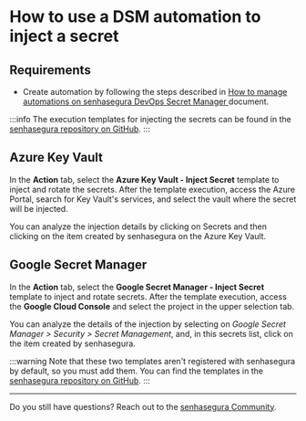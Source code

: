 # How to use a DSM automation to inject a secret

## Requirements

* Create automation by following the steps described in [How to manage automations on senhasegura DevOps Secret Manager ](/v3-32/docs/how-to-manage-automations-in-senhasegura-devops-secret-manager)document.

:::info
The execution templates for injecting the secrets can be found in the [senhasegura repository on GitHub](https://github.com/senhasegura/execution-templates).
:::

## Azure Key Vault

In the **Action** tab, select the **Azure Key Vault - Inject Secret** template to inject and rotate the secrets. After the template execution, access the Azure Portal, search for Key Vault's services, and select the vault where the secret will be injected.

You can analyze the injection details by clicking on Secrets and then clicking on the item created by senhasegura on the Azure Key Vault.

## Google Secret Manager

In the **Action** tab, select the **Google Secret Manager - Inject Secret** template to inject and rotate secrets. After the template execution, access the **Google Cloud Console** and select the project in the upper selection tab.

You can analyze the details of the injection by selecting on *Google Secret Manager > Security > Secret Management*, and, in this secrets list, click on the item created by senhasegura.

:::warning
Note that these two templates aren't registered with senhasegura by default, so you must add them. You can find the templates in the [senhasegura repository on GitHub](https://github.com/senhasegura/execution-templates).
:::

---

Do you still have questions? Reach out to the [senhasegura Community](https://community.senhasegura.io/).